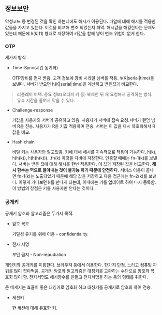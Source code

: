 ## 정보보안

악성코드 등 변경된 것을 확인 하는데에도 해시가 이용된다. 파일에 대해 해시를 적용한 값들을 가지고 있는다. 이것을 비교해 변조 되었는지 파악. 해시값을 해킹한다는 문제도 있는데 때문에 h(k|f1) 형태로 저장하여 키값을 함께 넣어 변조 위험이 없게 한다. 

### OTP

세가지 방식

- Time-Sync(시간 동기화) 

  OTP장비를 먼저 받음. 고객 정보에 장비 시리얼 넘버를 적용. h(K|serial|time)을 보낸다. 서버가 받으면 h(K|serial|time)을 계산하고 받은값과 비교한다. 

> 리플레이 어택. 중요 정보(오티피 키 등) 복제한 뒤 재 요청해서 공격하는 방식. 유효 시간을 줄여서 막을 수 있다.

- Challenge-response

  키값을 사용자와 서버가 공유하고 있음. 사용자가 서버에 접속 요청.서버가 랜덤 넘버 R을 전송. 사용자가 R을 키값 적용하여 전송. 서버는 이 값을 다시 복호화해서 R값을 비교.

- Hash chain

  비밀 키는 사용자만 알고있음. 키에 대해 해시를 지속적으로 적용이 가능하다. h(k), h(h(k)), h(h(h(k)))...fn(k) 이것을 디비에 저장한다. 인증할 때에는 fn-1(k)를 보낸다. 서버는 받은 값에 대해 해시를 한번 적용한다. 이 값과 저장된 값을 비교한다. **해시 함수는 역으로 알아내는 것이 불가능 하기 때문에 안전하다.** 서비스 이용이 끝나면 fn-1(k)는 노출되었기 때문에 해당 값을 저장하고 다음 접근에는 fn-2(k)를 보낸다. 이렇게 가다보면 k를 만나게 되는데, 이때에는 키를 업데이트 하여 다시 등록함. 이 방법의 장점은 키를 사용자만 안다는 것이다. 

### 공개키

공개키 암호화 알고리즘은 두가지 목적. 

- 암호 복호

  기밀성 유지를 위해 이용 - confidentiality. 

- 전자 서명

  부인 금지 - Non-repudiation

개인키와 공개키를 이용한다. 브라우저 등에서 이용한다. 한가지 단점. 느리고 컴퓨팅 파워를 많이 잡아먹음. 공개키 암호화 알고리즘은 대칭키를 교환하는 수단으로 암호화 복호화 많이 함. 전자서명도 해시함수를 만들고 전자서명을 하는 등의 형태를 취한다. 

큰 메세지는 효율이 좋은 대칭키로 암호화 하고 대칭키를 공개키로 암호화 하여 전송. 

- 세션키

  한 세션에 대해 유효한 키.